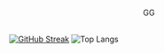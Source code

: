 <div align="center" class="large-text"> <br> GG <br> </div>

[![GitHub Streak](https://github-readme-streak-stats-stef-00012.vercel.app?user=fk2731&theme=transparent&hide_border=true&border_radius=9&mode=weekly&card_width=521&background=45%2C441FEB5E%2C344AEB89)](https://git.io/streak-stats)
![Top Langs](https://github-readme-stats.vercel.app/api/top-langs/?username=fk2731&layout=compact&theme=aura)
